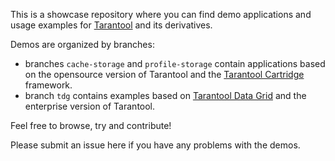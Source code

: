 This is a showcase repository where you can find demo applications and
usage examples for [Tarantool](https://www.tarantool.io/en/developers/) and its
derivatives.

Demos are organized by branches:

* branches `cache-storage` and `profile-storage` contain applications based on
  the opensource version of Tarantool and the
  [Tarantool Cartridge](https://www.tarantool.io/en/cartridge/) framework.
* branch `tdg` contains examples based on
  [Tarantool Data Grid](https://www.tarantool.io/en/datagrid/)
  and the enterprise version of Tarantool.

Feel free to browse, try and contribute!

Please submit an issue here if you have any problems with the demos.
